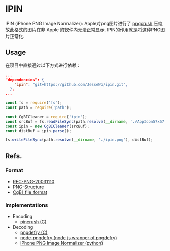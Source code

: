 # IPIN
IPIN (iPhone PNG Image Normalizer): Apple对png图片进行了 [pngcrush](https://pmt.sourceforge.io/pngcrush/) 压缩, 故此格式的图片在非 Apple 的软件内无法正常显示. IPIN的作用就是将这种PNG图片正常化.

## Usage
在项目中直接通过以下方式进行依赖：
```json
...
"dependencies": {
    "ipin": "git+https://github.com/JesseWo/ipin.git",
  },
...
```

```javascript
const fs = require('fs');
const path = require('path');

const CgBICleaner = require('ipin');
const srcBuf = fs.readFileSync(path.resolve(__dirname, './AppIcon57x57.png'))
const ipin = new CgBICleaner(srcBuf);
const distBuf = ipin.parse();

fs.writeFileSync(path.resolve(__dirname, './ipin.png'), distBuf);
```

## Refs.
### Format
- [REC-PNG-20031110](https://www.w3.org/TR/2003/REC-PNG-20031110/)
- [PNG-Structure](http://www.libpng.org/pub/png/spec/1.0/PNG-Structure.html)
- [CgBI_file_format](http://iphonedevwiki.net/index.php/CgBI_file_format)
### Implementations
- Encoding
  - [pincrush (C)](https://github.com/DHowett/pincrush)
- Decoding
  - [pngdefry (C)](http://www.jongware.com/pngdefry.html)
  - [node-pngdefry (node.js wrapper of pngdefry)](https://github.com/forsigner/node-pngdefry)
  - [iPhone PNG Image Normalizer (python)](https://axelbrz.com/?mod=iphone-png-images-normalizer)

